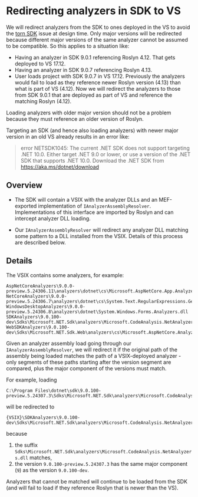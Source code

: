# Redirecting analyzers in SDK to VS

We will redirect analyzers from the SDK to ones deployed in the VS to avoid the [torn SDK][torn-sdk] issue at design time.
Only major versions will be redirected because different major versions of the same analyzer cannot be assumed to be compatible.
So this applies to a situation like:
- Having an analyzer in SDK 9.0.1 referencing Roslyn 4.12. That gets deployed to VS 17.12.
- Having an analyzer in SDK 9.0.7 referencing Roslyn 4.13.
- User loads project with SDK 9.0.7 in VS 17.12.
  Previously the analyzers would fail to load as they reference newer Roslyn version (4.13) than what is part of VS (4.12).
  Now we will redirect the analyzers to those from SDK 9.0.1 that are deployed as part of VS and reference the matching Roslyn (4.12).

Loading analyzers with older major version should not be a problem because they must reference an older version of Roslyn.

Targeting an SDK (and hence also loading analyzers) with newer major version in an old VS already results in an error like:

> error NETSDK1045: The current .NET SDK does not support targeting .NET 10.0.
> Either target .NET 9.0 or lower, or use a version of the .NET SDK that supports .NET 10.0.
> Download the .NET SDK from https://aka.ms/dotnet/download

## Overview

- The SDK will contain a VSIX with the analyzer DLLs and an MEF-exported implementation of `IAnalyzerAssemblyResolver`.
  Implementations of this interface are imported by Roslyn and can intercept analyzer DLL loading.

- Our `IAnalyzerAssemblyResolver` will redirect any analyzer DLL matching some pattern to a DLL installed from the VSIX.
  Details of this process are described below.

## Details

The VSIX contains some analyzers, for example:

```
AspNetCoreAnalyzers\9.0.0-preview.5.24306.11\analyzers\dotnet\cs\Microsoft.AspNetCore.App.Analyzers.dll
NetCoreAnalyzers\9.0.0-preview.5.24306.7\analyzers\dotnet\cs\System.Text.RegularExpressions.Generator.dll
WindowsDesktopAnalyzers\9.0.0-preview.5.24306.8\analyzers\dotnet\System.Windows.Forms.Analyzers.dll
SDKAnalyzers\9.0.100-dev\Sdks\Microsoft.NET.Sdk\analyzers\Microsoft.CodeAnalysis.NetAnalyzers.dll
WebSDKAnalyzers\9.0.100-dev\Sdks\Microsoft.NET.Sdk.Web\analyzers\cs\Microsoft.AspNetCore.Analyzers.dll
```

Given an analyzer assembly load going through our `IAnalyzerAssemblyResolver`,
we will redirect it if the original path of the assembly being loaded
matches the path of a VSIX-deployed analyzer - only segments of these paths starting after the version segment are compared,
plus the major component of the versions must match.

For example, loading

```
C:\Program Files\dotnet\sdk\9.0.100-preview.5.24307.3\Sdks\Microsoft.NET.Sdk\analyzers\Microsoft.CodeAnalysis.NetAnalyzers.dll
```

will be redirected to

```
{VSIX}\SDKAnalyzers\9.0.100-dev\Sdks\Microsoft.NET.Sdk\analyzers\Microsoft.CodeAnalysis.NetAnalyzers.dll
```

because
1. the suffix `Sdks\Microsoft.NET.Sdk\analyzers\Microsoft.CodeAnalysis.NetAnalyzers.dll` matches,
2. the version `9.0.100-preview.5.24307.3` has the same major component (`9`) as the version `9.0.100-dev`.

Analyzers that cannot be matched will continue to be loaded from the SDK
(and will fail to load if they reference Roslyn that is newer than the VS).

[torn-sdk]: https://github.com/dotnet/sdk/issues/42087
[dual-insert]: https://github.com/dotnet/sdk/blob/8a2a7d01c3d3f060d5812424a9de8a00d70b3061/documentation/general/torn-sdk.md#net-sdk-in-box-analyzers-dual-insert
